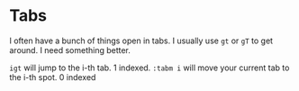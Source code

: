 # Tabs

I often have a bunch of things open in tabs. I usually use `gt` or `gT`
to get around. I need something better.

`igt` will jump to the i-th tab. 1 indexed.
`:tabm i` will move your current tab to the i-th spot. 0 indexed
